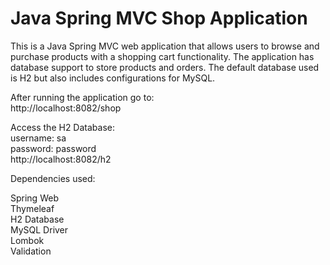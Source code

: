 
# Java Spring MVC Shop Application

This is a Java Spring MVC web application that allows users to browse and purchase products with a shopping cart functionality. The application has database support to store products and orders. The default database used is H2 but also includes configurations for MySQL.

After running the application go to:  
http://localhost:8082/shop

Access the H2 Database:  
username: sa  
password: password  
http://localhost:8082/h2

Dependencies used:

Spring Web   
Thymeleaf  
H2 Database   
MySQL Driver   
Lombok   
Validation
